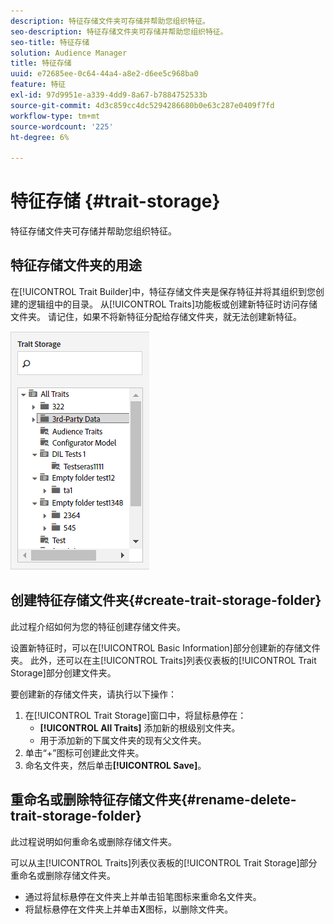 ```yaml
---
description: 特征存储文件夹可存储并帮助您组织特征。
seo-description: 特征存储文件夹可存储并帮助您组织特征。
seo-title: 特征存储
solution: Audience Manager
title: 特征存储
uuid: e72685ee-0c64-44a4-a8e2-d6ee5c968ba0
feature: 特征
exl-id: 97d9951e-a339-4dd9-8a67-b7884752533b
source-git-commit: 4d3c859cc4dc5294286680b0e63c287e0409f7fd
workflow-type: tm+mt
source-wordcount: '225'
ht-degree: 6%

---
```


# 特征存储 {#trait-storage}

特征存储文件夹可存储并帮助您组织特征。

<!-- c_tb_storage.xml -->

## 特征存储文件夹的用途

在[!UICONTROL Trait Builder]中，特征存储文件夹是保存特征并将其组织到您创建的逻辑组中的目录。 从[!UICONTROL Traits]功能板或创建新特征时访问存储文件夹。 请记住，如果不将新特征分配给存储文件夹，就无法创建新特征。

![](assets/tb_storage.png)

## 创建特征存储文件夹{#create-trait-storage-folder}

此过程介绍如何为您的特征创建存储文件夹。

<!-- t_tb_create_storage.xml -->

设置新特征时，可以在[!UICONTROL Basic Information]部分创建新的存储文件夹。 此外，还可以在主[!UICONTROL Traits]列表仪表板的[!UICONTROL Trait Storage]部分创建文件夹。

要创建新的存储文件夹，请执行以下操作：

1. 在[!UICONTROL Trait Storage]窗口中，将鼠标悬停在：
   * **[!UICONTROL All Traits]** 添加新的根级别文件夹。
   * 用于添加新的下属文件夹的现有父文件夹。
1. 单击“+”图标可创建此文件夹。
1. 命名文件夹，然后单击&#x200B;**[!UICONTROL Save]**。

## 重命名或删除特征存储文件夹{#rename-delete-trait-storage-folder}

此过程说明如何重命名或删除存储文件夹。

<!-- t_tb_rename_delete_storage.xml -->

可以从主[!UICONTROL Traits]列表仪表板的[!UICONTROL Trait Storage]部分重命名或删除存储文件夹。

* 通过将鼠标悬停在文件夹上并单击铅笔图标来重命名文件夹。
* 将鼠标悬停在文件夹上并单击&#x200B;**X**&#x200B;图标，以删除文件夹。
